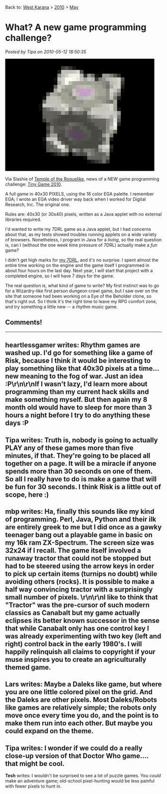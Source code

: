 Back to: [West Karana](/posts/westkarana.md) > [2010](/posts/2010/westkarana.md) > [May](./westkarana.md)
# What? A new game programming challenge?

*Posted by Tipa on 2010-05-12 18:50:35*

![](../../../uploads/2010/05/cube.jpg "Feeling a little pixelated?")

Via Slashie of [Temple of the Roguelike](http://www.roguetemple.com/), news of a NEW game programming challenge: [Tiny Game 2010](http://www.javagaming.org/index.php/topic,22255.0.html).

A full game in 40x30 PIXELS, using the 16 color EGA palette. I remember EGA; I wrote an EGA video driver way back when I worked for Digital Research, Inc. The original one.

Rules are: 40x30 (or 30x40) pixels, written as a Java applet with no external libraries required.

I'd wanted to write my 7DRL game as a Java applet, but I had concerns about that, as my tests showed troubles running applets on a wide variety of browsers. Nonetheless, I program in Java for a *living*, so the real question is, can I (without the one week time pressure of 7DRL) actually make a *fun* game?

I didn't get high marks for [my 7DRL](http://www.youtube.com/watch?v=n07UpBJ7Sfg), and it's no surprise. I spent almost the entire time working on the engine and the game itself I programmed in about four hours on the last day. Next year, I will start that project with a completed engine, so I will have 7 days for the game.

The real question is, what kind of game to write? My first instinct was to go for a Wizardry-like first person dungeon crawl game, but I saw over on the site that someone had been working on a Eye of the Beholder clone, so that's right out. So I think it's the right time to leave my RPG comfort zone, and try something a little new -- a rhythm music game.

## Comments!
---
**heartlessgamer** writes: Rhythm games are washed up.  I'd go for something like a game of Risk, because I think it would be interesting to play something like that 40x30 pixels at a time... new meaning to the fog of war.  Just an idea :P\r\n\r\nIf I wasn't lazy, I'd learn more about programming than my current hack skills and make something myself.  But then again my 8 month old would have to sleep for more than 3 hours a night before I try to do anything these days :P
---
**Tipa** writes: Truth is, nobody is going to actually PLAY any of these games more than five minutes, if that. They're going to be placed all together on a page. It will be a miracle if anyone spends more than 30 seconds on one of them. So all I really have to do is make a game that will be fun for 30 seconds. I think Risk is a little out of scope, here :)
---
**mbp** writes: Ha, finally this sounds like my kind of programming. Perl, Java, Python and their ilk are entirely greek to me but I did once as a gawky teenager bang out a playable game in basic on my 16k ram ZX-Spectrum. The screen size was 32x24 if I recall. The game itself involved a runaway tractor that could not be stopped but had to be steered using the arrow keys in order to pick up certain items (turnips no doubt) while avoiding others (rocks). It is possible to make a half way convincing tractor with a surprisingly small number of pixels. \r\n\r\nI like to think that "Tractor" was the pre-cursor of such modern classics as Canabalt but my game actually eclipses its better known successor in the sense that while Canabalt only has one control key I was already experimenting with two key (left and right) control back in the early 1980's. I will happily relinquish all claims to copyright if your muse inspires you to create an agriculturally themed game.
---
**Lars** writes: Maybe a Daleks like game, but where you are one little colored pixel on the grid.  And the Daleks are other pixels.  Most Daleks/Robots like games are relatively simple; the robots only move once every time you do, and the point is to make them run into each other.  But maybe you could expand on the theme.
---
**Tipa** writes: I wonder if we could do a really close-up version of that Doctor Who game.... that might be cool.
---
**Tesh** writes: I wouldn't be surprised to see a lot of puzzle games.  You *could* make an adventure game; old-school pixel-hunting would be less painful with fewer pixels to hunt in.
